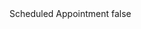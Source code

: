 <?xml version="1.0" encoding="UTF-8"?>
<CustomMetadata xmlns="http://soap.sforce.com/2006/04/metadata">
    <label>Scheduled Appointment</label>
    <protected>false</protected>
</CustomMetadata>
